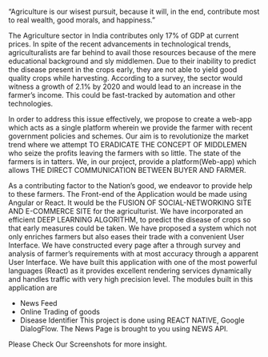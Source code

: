“Agriculture is our wisest pursuit, because it will, in the end, contribute most to real wealth, good morals, and happiness.” 

The Agriculture sector in India contributes only 17% of GDP at current prices. In spite of the recent advancements in technological trends, agriculturalists are far behind to avail those resources because of the mere educational background and sly middlemen. Due to their inability to predict the disease present in the crops early, they are not able to yield good quality crops while harvesting. According to a survey, the sector would witness a growth of 2.1% by 2020 and would lead to an increase in the farmer’s income. This could be fast-tracked by automation and other technologies. 

 In order to address this issue effectively, we propose to create a web-app which acts as a single platform wherein we provide the farmer with recent government policies and schemes. Our aim is to revolutionize the market trend where we attempt TO ERADICATE THE CONCEPT OF MIDDLEMEN who seize the profits leaving the farmers with so little. The state of the farmers is in tatters. We, in our project, provide a platform(Web-app) which allows THE DIRECT COMMUNICATION BETWEEN BUYER AND FARMER.
 
As a contributing factor to the Nation’s good, we endeavor to provide help to these farmers. The Front-end of the Application would be made using Angular or React. It would be the FUSION OF SOCIAL-NETWORKING SITE AND E-COMMERCE SITE for the agriculturist. We have incorporated an efficient DEEP LEARNING ALGORITHM,  to predict the disease of crops so that early measures could be taken. We have proposed a system which not only enriches farmers but also eases their trade with a convenient User Interface.
We have constructed every page after a through survey and analysis of farmer’s requirements with at most accuracy through a apparent User Interface. We have built this application with one of the most powerful languages (React) as it provides excellent rendering services dynamically and handles traffic with very high precision level. The modules built in this application are
* News Feed 
* Online Trading of goods
* Disease Identifier
This project is done using REACT NATIVE, Google DialogFlow. The News Page is brought to you using NEWS API.

 Please Check Our Screenshots for more insight. 
 
 
 

